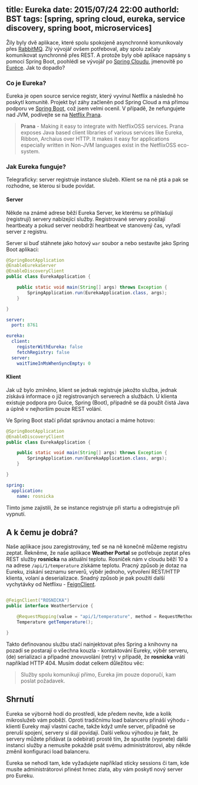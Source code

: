 title: Eureka
date: 2015/07/24 22:00
authorId: BST
tags: [spring, spring cloud, eureka, service discovery, spring boot, microservices]
---

Žily byly dvě aplikace, které spolu spokojeně asynchronně komunikovaly přes [RabbitMQ](https://www.rabbitmq.com/). Zlý vývojář ovšem potřeboval, aby spolu začaly komunikovat synchronně přes REST. A protože byly obě aplikace napsány s pomocí Spring Boot, poohlédl se vývojář po [Spring Cloudu](http://cloud.spring.io/), jmenovitě po [Euréce](https://github.com/Netflix/eureka). Jak to dopadlo?

<!-- more -->

### Co je Eureka?

Eureka je open source service registr, který vyvinul Netflix a následně ho poskytl komunitě. Projekt byl záhy začleněn pod Spring Cloud a má přímou podporu ve [Spring Boot](http://projects.spring.io/spring-boot/), což jsem velmi ocenil. V případě, že nefungujete nad JVM, podívejte se na [Netflix Prana](https://github.com/Netflix/Prana).

> **Prana** - Making it easy to integrate with NetflixOSS services. Prana exposes Java based client libraries of various services like Eureka, Ribbon, Archaius over HTTP. It makes it easy for applications especially written in Non-JVM languages exist in the NetflixOSS eco-system.

### Jak Eureka funguje?

Telegraficky: server registruje instance služeb. Klient se na ně ptá a pak se rozhodne, se kterou si bude povídat.

#### Server
Někde na známé adrese běží Eureka Server, ke kterému se přihlašují (registrují) servery nabízející služby. Registrované servery posílají heartbeaty a pokud server neobdrží heartbeat ve stanovený čas, vyřadí server z registru.

Server si buď stáhnete jako hotový `war` soubor a nebo sestavíte jako Spring Boot aplikaci:

``` java SpringApplication.java
@SpringBootApplication
@EnableEurekaServer
@EnableDiscoveryClient
public class EurekaApplication {

	public static void main(String[] args) throws Exception {
		SpringApplication.run(EurekaApplication.class, args);
	}

}
```

``` yml application.yml
server:
  port: 8761

eureka:
  client:
    registerWithEureka: false
    fetchRegistry: false
  server:
    waitTimeInMsWhenSyncEmpty: 0
```

#### Klient

Jak už bylo zmíněno, klient se jednak registruje jakožto služba, jednak získává informace o již registrovaných serverech a službách. U klienta existuje podpora pro Guice, Spring (Boot), případně se dá použít čistá Java a úplně v nejhorším pouze REST volání.

Ve Spring Boot stačí přidat správnou anotaci a máme hotovo:

``` java SpringApplication.java
@SpringBootApplication
@EnableDiscoveryClient
public class EurekaApplication {

	public static void main(String[] args) throws Exception {
		SpringApplication.run(EurekaApplication.class, args);
	}

}
```
``` yml application.yml
spring:
  application:
    name: rosnicka

```

Tímto jsme zajistili, že se instance registruje při startu a odregistruje při vypnutí.

## A k čemu je dobrá?

Naše aplikace jsou zaregistrovány, teď se na ně konečně můžeme registru zeptat. Řekněme, že naše aplikace **Weather Portal** se potřebuje zeptat přes REST služby **rosnicka** na aktuální teplotu. Rosniček nám v cloudu běží 10 a na adrese `/api/1/temperature` získáme teplotu. Pracný způsob je dotaz na Eureku, získání seznamu serverů, výběr jednoho, vytvoření REST/HTTP klienta, volaní a deserializace. Snadný způsob je pak použítí další vychytávky od Netflixu - [FeignClient](https://github.com/Netflix/feign).

 ``` java WeatherService.java

 @FeignClient("ROSNICKA")
 public interface WeatherService {

     @RequestMapping(value = "api/1/temperature", method = RequestMethod.GET)
     Temperature getTemperature();

 }

 ```

Takto definovanou službu stačí nainjektovat přes Spring a knihovny na pozadí se postarají o všechna kouzla - kontaktování Eureky, výběr serveru, (de) serializaci a případné znovuvolání (retry) v případě, že **rosnicka** vrátí například HTTP 404. Musím dodat celkem důležitou věc:

 > Služby spolu komunikují přímo, Eureka jim pouze doporučí, kam poslat požadavek.


## Shrnutí

Eureka se výborně hodí do prostředí, kde předem nevíte, kde a kolik mikroslužeb vám poběží. Oproti tradičnímu load balanceru přináší výhodu - klienti Eureky mají vlastní cache, takže když umře server, případně se preruší spojení, servery si dál povídají. Další velkou výhodou je fakt, že servery můžete přidávat (a odebírat) prostě tím, že spustíte (vypnete) dalši instanci služby a nemusíte pokaždé psát svému administrátorovi, aby někde změnil konfiguraci load balanceru.

Eureka se nehodí tam, kde vyžadujete například sticky sessions či tam, kde musíte administrátorovi přinést hrnec zlata, aby vám poskytl nový server pro Eureku.
